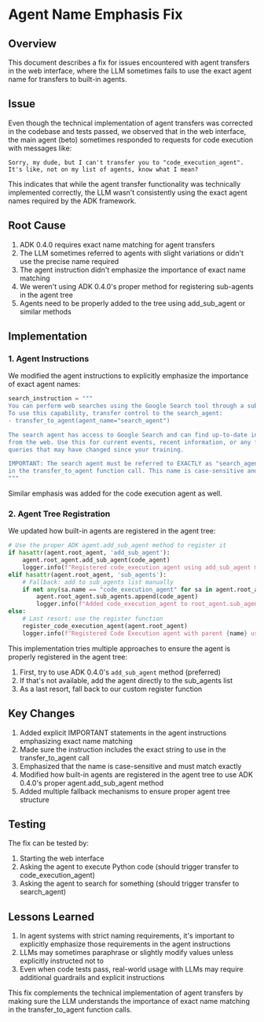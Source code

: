 # Agent Name Emphasis Fix

## Overview

This document describes a fix for issues encountered with agent transfers in the web interface, where the LLM sometimes fails to use the exact agent name for transfers to built-in agents.

## Issue

Even though the technical implementation of agent transfers was corrected in the codebase and tests passed, we observed that in the web interface, the main agent (beto) sometimes responded to requests for code execution with messages like:

```
Sorry, my dude, but I can't transfer you to "code_execution_agent". It's like, not on my list of agents, know what I mean?
```

This indicates that while the agent transfer functionality was technically implemented correctly, the LLM wasn't consistently using the exact agent names required by the ADK framework.

## Root Cause

1. ADK 0.4.0 requires exact name matching for agent transfers
2. The LLM sometimes referred to agents with slight variations or didn't use the precise name required
3. The agent instruction didn't emphasize the importance of exact name matching
4. We weren't using ADK 0.4.0's proper method for registering sub-agents in the agent tree
5. Agents need to be properly added to the tree using add_sub_agent or similar methods

## Implementation

### 1. Agent Instructions

We modified the agent instructions to explicitly emphasize the importance of exact agent names:

```python
search_instruction = """
You can perform web searches using the Google Search tool through a sub-agent.
To use this capability, transfer control to the search_agent:
- transfer_to_agent(agent_name="search_agent")

The search agent has access to Google Search and can find up-to-date information
from the web. Use this for current events, recent information, or any factual
queries that may have changed since your training.

IMPORTANT: The search agent must be referred to EXACTLY as "search_agent" 
in the transfer_to_agent function call. This name is case-sensitive and must match exactly.
"""
```

Similar emphasis was added for the code execution agent as well.

### 2. Agent Tree Registration

We updated how built-in agents are registered in the agent tree:

```python
# Use the proper ADK agent.add_sub_agent method to register it
if hasattr(agent.root_agent, 'add_sub_agent'):
    agent.root_agent.add_sub_agent(code_agent)
    logger.info(f"Registered code_execution_agent using add_sub_agent method for ADK 0.4.0 compatibility")
elif hasattr(agent.root_agent, 'sub_agents'):
    # Fallback: add to sub_agents list manually
    if not any(sa.name == "code_execution_agent" for sa in agent.root_agent.sub_agents if hasattr(sa, 'name')):
        agent.root_agent.sub_agents.append(code_agent)
        logger.info(f"Added code_execution_agent to root_agent.sub_agents list")
else:
    # Last resort: use the register function
    register_code_execution_agent(agent.root_agent)
    logger.info(f"Registered Code Execution agent with parent {name} using register function")
```

This implementation tries multiple approaches to ensure the agent is properly registered in the agent tree:

1. First, try to use ADK 0.4.0's `add_sub_agent` method (preferred)
2. If that's not available, add the agent directly to the sub_agents list
3. As a last resort, fall back to our custom register function

## Key Changes

1. Added explicit IMPORTANT statements in the agent instructions emphasizing exact name matching
2. Made sure the instruction includes the exact string to use in the transfer_to_agent call
3. Emphasized that the name is case-sensitive and must match exactly
4. Modified how built-in agents are registered in the agent tree to use ADK 0.4.0's proper agent.add_sub_agent method
5. Added multiple fallback mechanisms to ensure proper agent tree structure

## Testing

The fix can be tested by:

1. Starting the web interface
2. Asking the agent to execute Python code (should trigger transfer to code_execution_agent)
3. Asking the agent to search for something (should trigger transfer to search_agent)

## Lessons Learned

1. In agent systems with strict naming requirements, it's important to explicitly emphasize those requirements in the agent instructions
2. LLMs may sometimes paraphrase or slightly modify values unless explicitly instructed not to
3. Even when code tests pass, real-world usage with LLMs may require additional guardrails and explicit instructions

This fix complements the technical implementation of agent transfers by making sure the LLM understands the importance of exact name matching in the transfer_to_agent function calls.